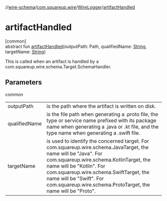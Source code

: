 //[wire-schema](../../../index.md)/[com.squareup.wire](../index.md)/[WireLogger](index.md)/[artifactHandled](artifact-handled.md)

# artifactHandled

[common]\
abstract fun [artifactHandled](artifact-handled.md)(outputPath: Path, qualifiedName: [String](https://kotlinlang.org/api/latest/jvm/stdlib/kotlin/-string/index.html), targetName: [String](https://kotlinlang.org/api/latest/jvm/stdlib/kotlin/-string/index.html))

This is called when an artifact is handled by a com.squareup.wire.schema.Target.SchemaHandler.

## Parameters

common

| | |
|---|---|
| outputPath | is the path where the artifact is written on disk. |
| qualifiedName | is the file path when generating a .proto file, the type or service name prefixed with its package name when generating a .java or .kt file, and the type name when generating a .swift file. |
| targetName | is used to identify the concerned target. For com.squareup.wire.schema.JavaTarget, the name will be "Java". For com.squareup.wire.schema.KotlinTarget, the name will be "Kotlin". For com.squareup.wire.schema.SwiftTarget, the name will be "Swift". For com.squareup.wire.schema.ProtoTarget, the name will be "Proto". |
